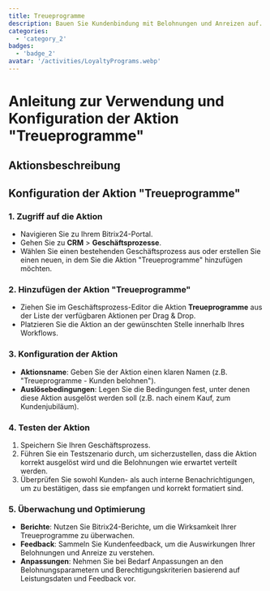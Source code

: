```yaml
---
title: Treueprogramme
description: Bauen Sie Kundenbindung mit Belohnungen und Anreizen auf.
categories: 
  - 'category_2'
badges: 
  - 'badge_2'
avatar: '/activities/LoyaltyPrograms.webp'
---
```

# Anleitung zur Verwendung und Konfiguration der Aktion "Treueprogramme"

## Aktionsbeschreibung

## **Konfiguration der Aktion "Treueprogramme"**

### 1. Zugriff auf die Aktion
- Navigieren Sie zu Ihrem Bitrix24-Portal.
- Gehen Sie zu **CRM** > **Geschäftsprozesse**.
- Wählen Sie einen bestehenden Geschäftsprozess aus oder erstellen Sie einen neuen, in dem Sie die Aktion "Treueprogramme" hinzufügen möchten.

### 2. Hinzufügen der Aktion "Treueprogramme"
- Ziehen Sie im Geschäftsprozess-Editor die Aktion **Treueprogramme** aus der Liste der verfügbaren Aktionen per Drag & Drop.
- Platzieren Sie die Aktion an der gewünschten Stelle innerhalb Ihres Workflows.

### 3. Konfiguration der Aktion
- **Aktionsname**: Geben Sie der Aktion einen klaren Namen (z.B. "Treueprogramme - Kunden belohnen").
- **Auslösebedingungen**: Legen Sie die Bedingungen fest, unter denen diese Aktion ausgelöst werden soll (z.B. nach einem Kauf, zum Kundenjubiläum).

### 4. Testen der Aktion
1. Speichern Sie Ihren Geschäftsprozess.
2. Führen Sie ein Testszenario durch, um sicherzustellen, dass die Aktion korrekt ausgelöst wird und die Belohnungen wie erwartet verteilt werden.
3. Überprüfen Sie sowohl Kunden- als auch interne Benachrichtigungen, um zu bestätigen, dass sie empfangen und korrekt formatiert sind.

### 5. Überwachung und Optimierung
- **Berichte**: Nutzen Sie Bitrix24-Berichte, um die Wirksamkeit Ihrer Treueprogramme zu überwachen.
- **Feedback**: Sammeln Sie Kundenfeedback, um die Auswirkungen Ihrer Belohnungen und Anreize zu verstehen.
- **Anpassungen**: Nehmen Sie bei Bedarf Anpassungen an den Belohnungsparametern und Berechtigungskriterien basierend auf Leistungsdaten und Feedback vor.